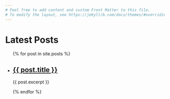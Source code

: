 ```yaml
---
# Feel free to add content and custom Front Matter to this file.
# To modify the layout, see https://jekyllrb.com/docs/themes/#overriding-theme-defaults
---
```


<h1>Latest Posts</h1>

<ul>
  {% for post in site.posts %}
    <li>
      <h2><a href="{{ post.url }}">{{ post.title }}</a></h2>
      <p>{{ post.excerpt }}</p>
    </li>
  {% endfor %}
</ul>
